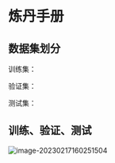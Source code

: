 # 炼丹手册

## 数据集划分

训练集：

验证集：

测试集：



## 训练、验证、测试

![image-20230217160251504](C:\Users\admin\AppData\Roaming\Typora\typora-user-images\image-20230217160251504.png)